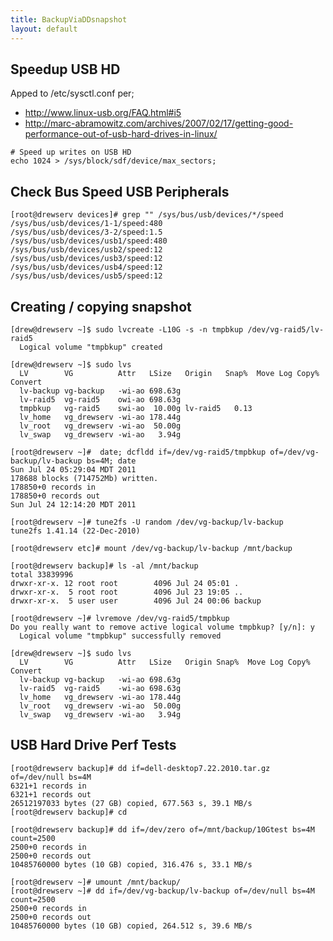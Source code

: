 ```yaml
---
title: BackupViaDDsnapshot
layout: default
---
```


Speedup USB HD
--------------

Apped to /etc/sysctl.conf per;

-   <http://www.linux-usb.org/FAQ.html#i5>
-   <http://marc-abramowitz.com/archives/2007/02/17/getting-good-performance-out-of-usb-hard-drives-in-linux/>

<!-- -->

    # Speed up writes on USB HD
    echo 1024 > /sys/block/sdf/device/max_sectors;

Check Bus Speed USB Peripherals
-------------------------------

    [root@drewserv devices]# grep "" /sys/bus/usb/devices/*/speed
    /sys/bus/usb/devices/1-1/speed:480
    /sys/bus/usb/devices/3-2/speed:1.5
    /sys/bus/usb/devices/usb1/speed:480
    /sys/bus/usb/devices/usb2/speed:12
    /sys/bus/usb/devices/usb3/speed:12
    /sys/bus/usb/devices/usb4/speed:12
    /sys/bus/usb/devices/usb5/speed:12

Creating / copying snapshot
---------------------------

    [drew@drewserv ~]$ sudo lvcreate -L10G -s -n tmpbkup /dev/vg-raid5/lv-raid5 
      Logical volume "tmpbkup" created

    [drew@drewserv ~]$ sudo lvs
      LV        VG          Attr   LSize   Origin   Snap%  Move Log Copy%  Convert
      lv-backup vg-backup   -wi-ao 698.63g
      lv-raid5  vg-raid5    owi-ao 698.63g
      tmpbkup   vg-raid5    swi-ao  10.00g lv-raid5   0.13
      lv_home   vg_drewserv -wi-ao 178.44g
      lv_root   vg_drewserv -wi-ao  50.00g
      lv_swap   vg_drewserv -wi-ao   3.94g

    [root@drewserv ~]#  date; dcfldd if=/dev/vg-raid5/tmpbkup of=/dev/vg-backup/lv-backup bs=4M; date
    Sun Jul 24 05:29:04 MDT 2011
    178688 blocks (714752Mb) written.
    178850+0 records in
    178850+0 records out
    Sun Jul 24 12:14:20 MDT 2011

    [root@drewserv ~]# tune2fs -U random /dev/vg-backup/lv-backup
    tune2fs 1.41.14 (22-Dec-2010)

    [root@drewserv etc]# mount /dev/vg-backup/lv-backup /mnt/backup

    [root@drewserv backup]# ls -al /mnt/backup
    total 33839996
    drwxr-xr-x. 12 root root        4096 Jul 24 05:01 .
    drwxr-xr-x.  5 root root        4096 Jul 23 19:05 ..
    drwxr-xr-x.  5 user user        4096 Jul 24 00:06 backup

    [root@drewserv ~]# lvremove /dev/vg-raid5/tmpbkup 
    Do you really want to remove active logical volume tmpbkup? [y/n]: y
      Logical volume "tmpbkup" successfully removed

    [drew@drewserv ~]$ sudo lvs
      LV        VG          Attr   LSize   Origin Snap%  Move Log Copy%  Convert
      lv-backup vg-backup   -wi-ao 698.63g                                      
      lv-raid5  vg-raid5    -wi-ao 698.63g                                      
      lv_home   vg_drewserv -wi-ao 178.44g                                      
      lv_root   vg_drewserv -wi-ao  50.00g                                      
      lv_swap   vg_drewserv -wi-ao   3.94g                                      

USB Hard Drive Perf Tests
-------------------------

    [root@drewserv backup]# dd if=dell-desktop7.22.2010.tar.gz of=/dev/null bs=4M
    6321+1 records in
    6321+1 records out
    26512197033 bytes (27 GB) copied, 677.563 s, 39.1 MB/s
    [root@drewserv backup]# cd

    [root@drewserv backup]# dd if=/dev/zero of=/mnt/backup/10Gtest bs=4M count=2500
    2500+0 records in
    2500+0 records out
    10485760000 bytes (10 GB) copied, 316.476 s, 33.1 MB/s

    [root@drewserv ~]# umount /mnt/backup/
    [root@drewserv ~]# dd if=/dev/vg-backup/lv-backup of=/dev/null bs=4M count=2500
    2500+0 records in
    2500+0 records out
    10485760000 bytes (10 GB) copied, 264.512 s, 39.6 MB/s
